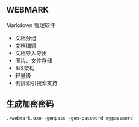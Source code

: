 ## WEBMARK

Markdown 管理软件

+ 文档分组
+ 文档编辑
+ 文档导入导出
+ 图片、文件存储
+ B/S架构
+ 轻量级
+ 倒排索引搜索支持

## 生成加密密码

```shell
./webmark.exe -genpass -gen-password mypassword
```
